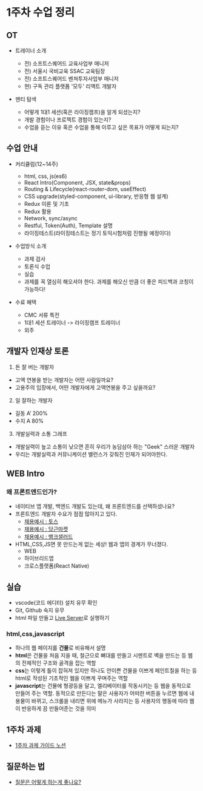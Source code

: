 # 1주차 수업 정리

## OT
- 트레이너 소개
  - 전) 소프트스퀘어드 교육사업부 매니저 
  - 전) 서울시 국비교육 SSAC 교육팀장
  - 전) 소프트스퀘어드 벤쳐투자사업부 매니저
  - 현) 구독 관리 플랫폼 '모두' 리액트 개발자  

- 멘티 탐색
  - 어떻게 1대1 세션(혹은 라이징캠프)을 알게 되셨는지?
  - 개발 경험이나 프로젝트 경험이 있는지?
  - 수업을 듣는 이유 혹은 수업을 통해 이루고 싶은 목표가 어떻게 되는지?

## 수업 안내
- 커리큘럼(12~14주)
  - html, css, js(es6)
  - React Intro(Component, JSX, state&props)
  - Routing & Lifecycle(react-router-dom, useEffect)
  - CSS upgrade(styled-component, ui-library, 반응형 웹 설계) 
  - Redux 이론 및 기초
  - Redux 활용
  - Network, sync/async
  - Restful, Token(Auth), Template 설명
  - 라이징테스트(라이징테스트는 정기 토익시험처럼 진행될 예정이다)

- 수업방식 소개
  - 과제 검사
  - 토론식 수업
  - 실습
  - 과제를 꼭 열심히 해오셔야 한다. 과제를 해오신 만큼 더 좋은 피드백과 코칭이 가능하다! 

- 수료 혜택
  - CMC 서류 특전
  - 1대1 세션 트레이너 -> 라이징캠프 트레이너
  - 외주

## 개발자 인재상 토론
1. 돈 잘 버는 개발자
- 고액 연봉을 받는 개발자는 어떤 사람일까요?
- 고용주의 입장에서, 어떤 개발자에게 고액연봉을 주고 싶을까요?

2. 일 잘하는 개발자
- 길동 A’ 200% 
- 수지 A 80%

3. 개발실력과 소통 그래프
- 개발실력이 높고 소통이 낮으면 흔히 우리가 농담삼아 하는 "Geek" 스러운 개발자
- 우리는 개발실력과 커뮤니케이션 밸런스가 갖춰진 인재가 되어야한다. 

## WEB Intro
### 왜 프론트엔드인가? 
- 네이티브 앱 개발, 백엔드 개발도 있는데, 왜 프론트엔드를 선택하셨나요?
- 프론트엔드 개발자 수요가 점점 많아지고 있다. 
  - [채용예시 : 토스](https://toss.im/career/job-detail?job_id=4076143003)
  - [채용예시 : 당근마켓](https://team.daangn.com/jobs/4298115003/)
  - [채용예시 : 뱅크샐러드](https://jobs.smartrecruiters.com/banksalad/743999807377088)
- HTML,CSS,JS면 못 만드는게 없는 세상! 웹과 앱의 경계가 무너졌다. 
  - WEB
  - 하이브리드앱
  - 크로스플랫폼(React Native)  
  
  
## 실습
- vscode(코드 에디터) 설치 유무 확인
- Git, Github 숙지 유무 
- html 파일 만들고 [Live Server](https://jhnyang.tistory.com/482)로 실행하기

### html,css,javascript
- 하나의 웹 페이지를 **건물**로 비유해서 설명  
- **html**은 건물을 처음 지을 때, 철근으로 뼈대를 만들고 시멘트로 벽을 만드는 등 웹의 전체적인 구조와 골격을 잡는 역할    
- **css**는 이렇게 틀이 잡혀져 있지만 하나도 안이쁜 건물을 이쁘게 페인트칠을 하는 등 html로 작성된 기초적인 웹을 이쁘게 꾸며주는 역할  
- **javascript**는 건물에 형광등을 달고, 엘리베이터를 작동시키는 등 웹을 동적으로 만들어 주는 역할. 동적으로 만든다는 말은 사용자가 어떠한 버튼을 누르면 웹에 내용물이 바뀌고, 스크롤을 내리면 위에 메뉴가 사라지는 등 사용자의 행동에 따라 웹이 반응하게 끔 만들어준는 것을 의미  


## 1주차 과제
- [1주차 과제 가이드 노션](https://softsquared.notion.site/1-e9021f7d4b1f4af095617bfc977b0940)


## 질문하는 법
- [질문은 어떻게 하는게 좋나요?](https://www.notion.so/c11c80a13d784670b19cd47b318bf700)



    
  
